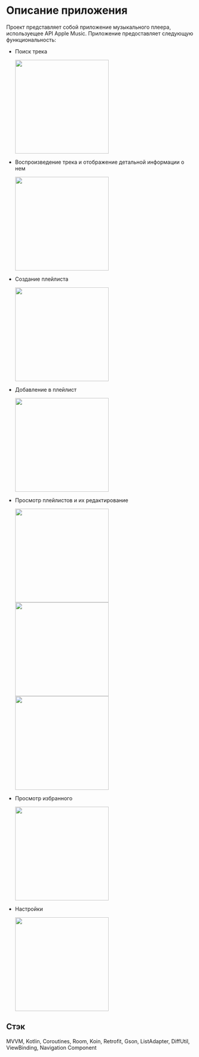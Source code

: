# Описание приложения

Проект представляет собой приложение музыкального плеера, используещее API Apple Music. Приложение предоставляет следующую функциональность:

- Поиск трека

  <img src="https://github.com/VPolikushin94/Playlist_Maker/assets/121296133/7a4c0245-69fa-4121-a55b-eb86d63bae70" width="250"/>

- Воспроизведение трека и отображение детальной информации о нем

  <img src="https://github.com/VPolikushin94/Playlist_Maker/assets/121296133/fc49be28-302d-42a7-b9f2-2bc748ca02bf" width="250"/>

- Создание плейлиста

  <img src="https://github.com/VPolikushin94/Playlist_Maker/assets/121296133/8922f96a-17d4-4236-9fc5-baac95f59e1a" width="250"/>

- Добавление в плейлист

  <img src="https://github.com/VPolikushin94/Playlist_Maker/assets/121296133/969b881f-57a7-49d0-829b-7f44985279af" width="250"/>

- Просмотр плейлистов и их редактирование

  <img src="https://github.com/VPolikushin94/Playlist_Maker/assets/121296133/9cd0c8cf-4bf0-4b61-a9d9-7e676bc4c15e" width="250"/>
  <img src="https://github.com/VPolikushin94/Playlist_Maker/assets/121296133/6466ac86-1c06-40b2-836c-4767795fe862" width="250"/>
  <img src="https://github.com/VPolikushin94/Playlist_Maker/assets/121296133/5515fd36-6364-4083-b7ff-91dc60d44082" width="250"/>

- Просмотр избранного

  <img src="https://github.com/VPolikushin94/Playlist_Maker/assets/121296133/1a435e44-40fc-4c8e-87d3-2dba7fde2576" width="250"/>

- Настройки

  <img src="https://github.com/VPolikushin94/Playlist_Maker/assets/121296133/9651979d-c84a-47c0-a725-fa3721a17288" width="250"/>

## Стэк

MVVM, Kotlin, Coroutines, Room, Koin, Retrofit, Gson, ListAdapter, DiffUtil, ViewBinding, Navigation Component

